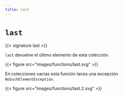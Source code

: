 ```yaml
---
title: last
---
```


# `last`

{{< signature last >}}

`last` devuelve el último elemento de esta colección.

{{< figure src="images/functions/last.svg" >}}

En colecciones vacías esta función lanza una excepción `NoSuchElementException`.

{{< figure src="images/functions/last.2.svg" >}}
